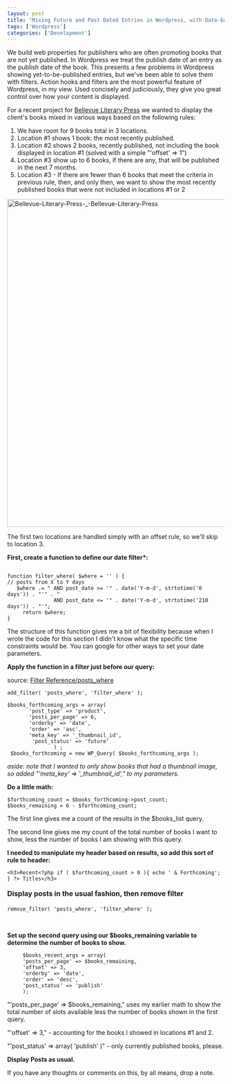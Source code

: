 ```yaml
---
layout: post
title: 'Mixing Future and Past Dated Entries in Wordpress, with Date-based Filters'
tags: ['Wordpress']
categories: ['Development']
---
```

We build web properties for publishers who are often promoting books that are not yet published. In Wordpress we treat the publish date of an entry as the publish date of the book. This presents a few problems in Wordpress showing yet-to-be-published entries, but we've been able to solve them with filters. Action hooks and filters are the most powerful feature of Wordpress, in my view. Used concisely and judiciously, they give you great control over how your content is displayed.

For a recent project for <a title="The Website of Bellevue Literary Press" href="http://blpress.org">Bellevue Literary Press</a> we wanted to display the client's books mixed in various ways based on the following rules:
<ol>
	<li>We have room for 9 books total in 3 locations. </li>
	<li>Location #1 shows 1 book: the most recently published.</li>
	<li>Location #2 shows 2 books, recently published, not including the book displayed in location #1 (solved with a simple "'offset' =&gt; 1")</li>
	<li>Location #3 show up to 6 books, if there are any, that will be published in the next 7 months.</li>
	<li>Location #3 - If there are fewer than 6 books that meet the criteria in previous rule, then, and only then, we want to show the most recently published books that were not included in locations #1 or 2</li>
</ol>
<img class="aligncenter size-full wp-image-4051" alt="Bellevue-Literary-Press-_-Bellevue-Literary-Press" src="http://budparr.com/assets/img/uploads/2013/03/Bellevue-Literary-Press-_-Bellevue-Literary-Press.jpg" width="700" height="758" />

The first two locations are handled simply with an offset rule, so we'll skip to location 3.

<strong>First, create a function to define our date filter*:</strong>
<pre><code>
function filter_where( $where = '' ) {
// posts from X to Y days 
   $where .= " AND post_date &gt;= '" . date('Y-m-d', strtotime('0 days')) . "'" . "
               AND post_date &lt;= '" . date('Y-m-d', strtotime('210 days')) . "'";
     return $where;
}
</code></pre>
The structure of this function gives me a bit of flexibility because when I wrote the code for this section I didn't know what the specific time constraints would be. You can google for other ways to set your date parameters.

<strong>Apply the function in a filter just before our query:</strong>

source: <a href="http://codex.wordpress.org/Plugin_API/Filter_Reference/posts_where">Filter Reference/posts_where</a>
<pre><code>add_filter( 'posts_where', 'filter_where' );

$books_forthcoming_args = array(
       'post_type' =&gt; 'product',
       'posts_per_page' =&gt; 6,
       'orderby' =&gt; 'date',
       'order' =&gt; 'asc',
       'meta_key' =&gt; '_thumbnail_id',
        'post_status' =&gt; 'future'
               ) ;
 $books_forthcoming = new WP_Query( $books_forthcoming_args );
</code></pre>
<em>aside: note that I wanted to only show books that had a thumbnail image, so added "'meta_key' =&gt; '_thumbnail_id'," to my parameters.</em>

<strong>Do a little math:</strong>
<pre><code>$forthcoming_count = $books_forthcoming-&gt;post_count;
$books_remaining = 6 - $forthcoming_count;
</code></pre>
The first line gives me a count of the results in the $books_list query.

The second line gives me my count of the total number of books I want to show, less the number of books I am showing with this query.

<strong>I needed to manipulate my header based on results, so add this sort of rule to header:</strong>
<pre><code>&lt;h3&gt;Recent&lt;?php if ( $forthcoming_count &gt; 0 ){ echo ' &amp; Forthcoming'; } ?&gt; Titles&lt;/h3&gt;
</code></pre>
<strong style="line-height: 1.714285714; font-size: 1rem;">Display posts in the usual fashion, then remove filter</strong>
<pre><code>remove_filter( 'posts_where', 'filter_where' );  
</code></pre>
&nbsp;

<strong>Set up the second query using our $books_remaining variable to determine the number of books to show.</strong>
<pre><code>     $books_recent_args = array(
     'posts_per_page' =&gt; $books_remaining,
     'offset' =&gt; 3,
     'orderby' =&gt; 'date',
     'order' =&gt; 'desc',
     'post_status' =&gt; 'publish'
     );
</code></pre>
"'posts_per_page' =&gt; $books_remaining," uses my earlier math to show the total number of slots available less the number of books shown in the first query.

"'offset' =&gt; 3," - accounting for the books I showed in locations #1 and 2.

"'post_status' =&gt; array( 'publish' )" - only currently published books, please.

<strong>Display Posts as usual.</strong>

If you have any thoughts or comments on this, by all means, drop a note.
